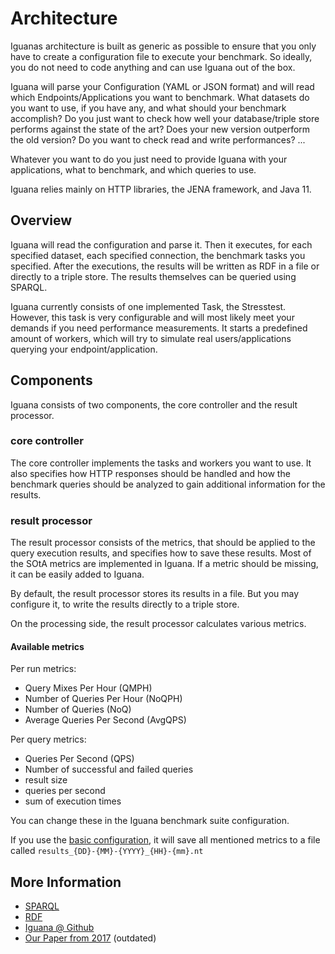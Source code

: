 # Architecture

Iguanas architecture is built as generic as possible to ensure that you only have to create a configuration file to execute your benchmark.
So ideally, you do not need to code anything and can use Iguana out of the box.

Iguana will parse your Configuration (YAML or JSON format) and will read which Endpoints/Applications you want to benchmark.
What datasets do you want to use, if you have any, and what should your benchmark accomplish? 
Do you just want to check how well your database/triple store performs against the state of the art?
Does your new version outperform the old version? 
Do you want to check read and write performances? 
... 

Whatever you want to do you just need to provide Iguana with your applications, what to benchmark, and which queries to use.

Iguana relies mainly on HTTP libraries, the JENA framework, and Java 11.


## Overview


Iguana will read the configuration and parse it. Then it executes, for each specified dataset, each specified connection, the benchmark tasks you specified.
After the executions, the results will be written as RDF in a file or directly to a triple store.
The results themselves can be queried using SPARQL.

Iguana currently consists of one implemented Task, the Stresstest. 
However, this task is very configurable and will most likely meet your demands if you need performance measurements.
It starts a predefined amount of workers, which will try to simulate real users/applications querying your endpoint/application.  


## Components

Iguana consists of two components, the core controller and the result processor.

### **core controller**

The core controller implements the tasks and workers you  want to use. It also specifies how HTTP responses should be handled and how the benchmark queries should be analyzed to gain additional information for the results.

### **result processor**

The result processor consists of the metrics, that should be applied to the query execution results, and specifies how to save these results. 
Most of the SOtA metrics are implemented in Iguana. If a metric should be missing, it can be easily added to Iguana. 

By default, the result processor stores its results in a file. But you may configure it, to write the results directly to a triple store. 

On the processing side, the result processor calculates various metrics.

#### Available metrics

Per run metrics:
* Query Mixes Per Hour (QMPH)
* Number of Queries Per Hour (NoQPH)
* Number of Queries (NoQ)
* Average Queries Per Second (AvgQPS)

Per query metrics:
* Queries Per Second (QPS)
* Number of successful and failed queries
* result size
* queries per second
* sum of execution times

You can change these in the Iguana benchmark suite configuration.

If you use the [basic configuration](https://github.com/dice-group/IGUANA/blob/master/example-suite.yml), it will save all mentioned metrics to a file called `results_{DD}-{MM}-{YYYY}_{HH}-{mm}.nt`

## More Information

* [SPARQL](https://www.w3.org/TR/sparql11-query/)
* [RDF](https://www.w3.org/RDF/)
* [Iguana @ Github](https://github.com/dice-group/Iguana)
* [Our Paper from 2017](https://svn.aksw.org/papers/2017/ISWC_Iguana/public.pdf) (outdated)
